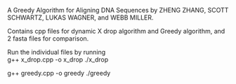 A Greedy Algorithm for Aligning DNA Sequences by ZHENG ZHANG, SCOTT SCHWARTZ, LUKAS WAGNER, and WEBB MILLER. 
 
Contains cpp files for dynamic X drop algorithm and Greedy algorithm, and 2 fasta files for comparison.

Run the individual files by running<br>
g++ x_drop.cpp -o x_drop
./x_drop

g++ greedy.cpp -o greedy
./greedy

